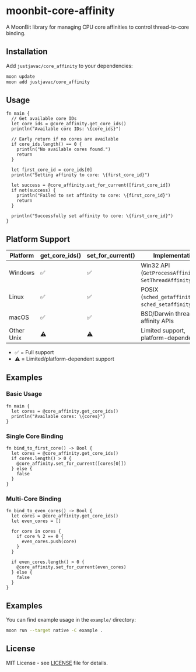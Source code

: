 # moonbit-core-affinity

A MoonBit library for managing CPU core affinities to control thread-to-core binding.

## Installation

Add `justjavac/core_affinity` to your dependencies:

```bash
moon update
moon add justjavac/core_affinity
```

## Usage

```moonbit
fn main {
  // Get available core IDs
  let core_ids = @core_affinity.get_core_ids()
  println("Available core IDs: \{core_ids}")
  
  // Early return if no cores are available
  if core_ids.length() == 0 {
    println("No available cores found.")
    return
  }
  
  let first_core_id = core_ids[0]
  println("Setting affinity to core: \{first_core_id}")
  
  let success = @core_affinity.set_for_current([first_core_id])
  if not(success) {
    println("Failed to set affinity to core: \{first_core_id}")
    return
  }

  println("Successfully set affinity to core: \{first_core_id}")
}
```

## Platform Support

| Platform | get_core_ids() | set_for_current() | Implementation |
|----------|----------------|-------------------|----------------|
| Windows | ✅ | ✅ | Win32 API (`GetProcessAffinityMask`, `SetThreadAffinityMask`) |
| Linux | ✅ | ✅ | POSIX (`sched_getaffinity`, `sched_setaffinity`) |
| macOS | ✅ | ✅ | BSD/Darwin thread affinity APIs |
| Other Unix | ⚠️ | ⚠️ | Limited support, platform-dependent |

- ✅ = Full support
- ⚠️ = Limited/platform-dependent support

## Examples

### Basic Usage

```moonbit
fn main {
  let cores = @core_affinity.get_core_ids()
  println("Available cores: \{cores}")
}
```

### Single Core Binding

```moonbit
fn bind_to_first_core() -> Bool {
  let cores = @core_affinity.get_core_ids()
  if cores.length() > 0 {
    @core_affinity.set_for_current([cores[0]])
  } else {
    false
  }
}
```

### Multi-Core Binding

```moonbit
fn bind_to_even_cores() -> Bool {
  let cores = @core_affinity.get_core_ids()
  let even_cores = []
  
  for core in cores {
    if core % 2 == 0 {
      even_cores.push(core)
    }
  }
  
  if even_cores.length() > 0 {
    @core_affinity.set_for_current(even_cores)
  } else {
    false
  }
}
```

## Examples

You can find example usage in the `example/` directory:

```bash
moon run --target native -C example .
```

## License

MIT License - see [LICENSE](LICENSE) file for details.
